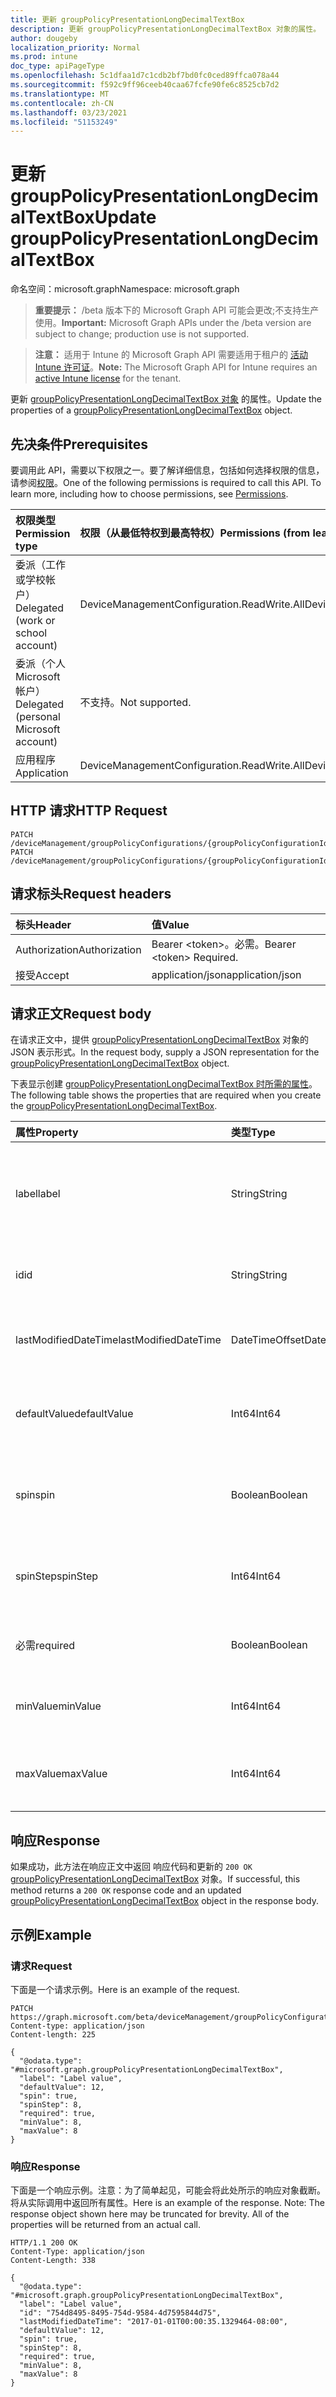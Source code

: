 ```yaml
---
title: 更新 groupPolicyPresentationLongDecimalTextBox
description: 更新 groupPolicyPresentationLongDecimalTextBox 对象的属性。
author: dougeby
localization_priority: Normal
ms.prod: intune
doc_type: apiPageType
ms.openlocfilehash: 5c1dfaa1d7c1cdb2bf7bd0fc0ced89ffca078a44
ms.sourcegitcommit: f592c9ff96ceeb40caa67fcfe90fe6c8525cb7d2
ms.translationtype: MT
ms.contentlocale: zh-CN
ms.lasthandoff: 03/23/2021
ms.locfileid: "51153249"
---
```

# <a name="update-grouppolicypresentationlongdecimaltextbox"></a><span data-ttu-id="96990-103">更新 groupPolicyPresentationLongDecimalTextBox</span><span class="sxs-lookup"><span data-stu-id="96990-103">Update groupPolicyPresentationLongDecimalTextBox</span></span>

<span data-ttu-id="96990-104">命名空间：microsoft.graph</span><span class="sxs-lookup"><span data-stu-id="96990-104">Namespace: microsoft.graph</span></span>

> <span data-ttu-id="96990-105">**重要提示：** /beta 版本下的 Microsoft Graph API 可能会更改;不支持生产使用。</span><span class="sxs-lookup"><span data-stu-id="96990-105">**Important:** Microsoft Graph APIs under the /beta version are subject to change; production use is not supported.</span></span>

> <span data-ttu-id="96990-106">**注意：** 适用于 Intune 的 Microsoft Graph API 需要适用于租户的 [活动 Intune 许可证](https://go.microsoft.com/fwlink/?linkid=839381)。</span><span class="sxs-lookup"><span data-stu-id="96990-106">**Note:** The Microsoft Graph API for Intune requires an [active Intune license](https://go.microsoft.com/fwlink/?linkid=839381) for the tenant.</span></span>

<span data-ttu-id="96990-107">更新 [groupPolicyPresentationLongDecimalTextBox 对象](../resources/intune-grouppolicy-grouppolicypresentationlongdecimaltextbox.md) 的属性。</span><span class="sxs-lookup"><span data-stu-id="96990-107">Update the properties of a [groupPolicyPresentationLongDecimalTextBox](../resources/intune-grouppolicy-grouppolicypresentationlongdecimaltextbox.md) object.</span></span>

## <a name="prerequisites"></a><span data-ttu-id="96990-108">先决条件</span><span class="sxs-lookup"><span data-stu-id="96990-108">Prerequisites</span></span>
<span data-ttu-id="96990-p101">要调用此 API，需要以下权限之一。要了解详细信息，包括如何选择权限的信息，请参阅[权限](/graph/permissions-reference)。</span><span class="sxs-lookup"><span data-stu-id="96990-p101">One of the following permissions is required to call this API. To learn more, including how to choose permissions, see [Permissions](/graph/permissions-reference).</span></span>

|<span data-ttu-id="96990-111">权限类型</span><span class="sxs-lookup"><span data-stu-id="96990-111">Permission type</span></span>|<span data-ttu-id="96990-112">权限（从最低特权到最高特权）</span><span class="sxs-lookup"><span data-stu-id="96990-112">Permissions (from least to most privileged)</span></span>|
|:---|:---|
|<span data-ttu-id="96990-113">委派（工作或学校帐户）</span><span class="sxs-lookup"><span data-stu-id="96990-113">Delegated (work or school account)</span></span>|<span data-ttu-id="96990-114">DeviceManagementConfiguration.ReadWrite.All</span><span class="sxs-lookup"><span data-stu-id="96990-114">DeviceManagementConfiguration.ReadWrite.All</span></span>|
|<span data-ttu-id="96990-115">委派（个人 Microsoft 帐户）</span><span class="sxs-lookup"><span data-stu-id="96990-115">Delegated (personal Microsoft account)</span></span>|<span data-ttu-id="96990-116">不支持。</span><span class="sxs-lookup"><span data-stu-id="96990-116">Not supported.</span></span>|
|<span data-ttu-id="96990-117">应用程序</span><span class="sxs-lookup"><span data-stu-id="96990-117">Application</span></span>|<span data-ttu-id="96990-118">DeviceManagementConfiguration.ReadWrite.All</span><span class="sxs-lookup"><span data-stu-id="96990-118">DeviceManagementConfiguration.ReadWrite.All</span></span>|

## <a name="http-request"></a><span data-ttu-id="96990-119">HTTP 请求</span><span class="sxs-lookup"><span data-stu-id="96990-119">HTTP Request</span></span>
<!-- {
  "blockType": "ignored"
}
-->
``` http
PATCH /deviceManagement/groupPolicyConfigurations/{groupPolicyConfigurationId}/definitionValues/{groupPolicyDefinitionValueId}/presentationValues/{groupPolicyPresentationValueId}/presentation
PATCH /deviceManagement/groupPolicyConfigurations/{groupPolicyConfigurationId}/definitionValues/{groupPolicyDefinitionValueId}/presentationValues/{groupPolicyPresentationValueId}/presentation/definition/presentations/{groupPolicyPresentationId}
```

## <a name="request-headers"></a><span data-ttu-id="96990-120">请求标头</span><span class="sxs-lookup"><span data-stu-id="96990-120">Request headers</span></span>
|<span data-ttu-id="96990-121">标头</span><span class="sxs-lookup"><span data-stu-id="96990-121">Header</span></span>|<span data-ttu-id="96990-122">值</span><span class="sxs-lookup"><span data-stu-id="96990-122">Value</span></span>|
|:---|:---|
|<span data-ttu-id="96990-123">Authorization</span><span class="sxs-lookup"><span data-stu-id="96990-123">Authorization</span></span>|<span data-ttu-id="96990-124">Bearer &lt;token&gt;。必需。</span><span class="sxs-lookup"><span data-stu-id="96990-124">Bearer &lt;token&gt; Required.</span></span>|
|<span data-ttu-id="96990-125">接受</span><span class="sxs-lookup"><span data-stu-id="96990-125">Accept</span></span>|<span data-ttu-id="96990-126">application/json</span><span class="sxs-lookup"><span data-stu-id="96990-126">application/json</span></span>|

## <a name="request-body"></a><span data-ttu-id="96990-127">请求正文</span><span class="sxs-lookup"><span data-stu-id="96990-127">Request body</span></span>
<span data-ttu-id="96990-128">在请求正文中，提供 [groupPolicyPresentationLongDecimalTextBox](../resources/intune-grouppolicy-grouppolicypresentationlongdecimaltextbox.md) 对象的 JSON 表示形式。</span><span class="sxs-lookup"><span data-stu-id="96990-128">In the request body, supply a JSON representation for the [groupPolicyPresentationLongDecimalTextBox](../resources/intune-grouppolicy-grouppolicypresentationlongdecimaltextbox.md) object.</span></span>

<span data-ttu-id="96990-129">下表显示创建 [groupPolicyPresentationLongDecimalTextBox 时所需的属性](../resources/intune-grouppolicy-grouppolicypresentationlongdecimaltextbox.md)。</span><span class="sxs-lookup"><span data-stu-id="96990-129">The following table shows the properties that are required when you create the [groupPolicyPresentationLongDecimalTextBox](../resources/intune-grouppolicy-grouppolicypresentationlongdecimaltextbox.md).</span></span>

|<span data-ttu-id="96990-130">属性</span><span class="sxs-lookup"><span data-stu-id="96990-130">Property</span></span>|<span data-ttu-id="96990-131">类型</span><span class="sxs-lookup"><span data-stu-id="96990-131">Type</span></span>|<span data-ttu-id="96990-132">说明</span><span class="sxs-lookup"><span data-stu-id="96990-132">Description</span></span>|
|:---|:---|:---|
|<span data-ttu-id="96990-133">label</span><span class="sxs-lookup"><span data-stu-id="96990-133">label</span></span>|<span data-ttu-id="96990-134">String</span><span class="sxs-lookup"><span data-stu-id="96990-134">String</span></span>|<span data-ttu-id="96990-135">任何演示文稿实体的本地化文本标签。</span><span class="sxs-lookup"><span data-stu-id="96990-135">Localized text label for any presentation entity.</span></span> <span data-ttu-id="96990-136">默认值为空白。</span><span class="sxs-lookup"><span data-stu-id="96990-136">The default value is empty.</span></span> <span data-ttu-id="96990-137">继承自 [groupPolicyPresentation](../resources/intune-grouppolicy-grouppolicypresentation.md)</span><span class="sxs-lookup"><span data-stu-id="96990-137">Inherited from [groupPolicyPresentation](../resources/intune-grouppolicy-grouppolicypresentation.md)</span></span>|
|<span data-ttu-id="96990-138">id</span><span class="sxs-lookup"><span data-stu-id="96990-138">id</span></span>|<span data-ttu-id="96990-139">String</span><span class="sxs-lookup"><span data-stu-id="96990-139">String</span></span>|<span data-ttu-id="96990-140">实体的键。</span><span class="sxs-lookup"><span data-stu-id="96990-140">Key of the entity.</span></span> <span data-ttu-id="96990-141">继承自 [groupPolicyPresentation](../resources/intune-grouppolicy-grouppolicypresentation.md)</span><span class="sxs-lookup"><span data-stu-id="96990-141">Inherited from [groupPolicyPresentation](../resources/intune-grouppolicy-grouppolicypresentation.md)</span></span>|
|<span data-ttu-id="96990-142">lastModifiedDateTime</span><span class="sxs-lookup"><span data-stu-id="96990-142">lastModifiedDateTime</span></span>|<span data-ttu-id="96990-143">DateTimeOffset</span><span class="sxs-lookup"><span data-stu-id="96990-143">DateTimeOffset</span></span>|<span data-ttu-id="96990-144">上次修改实体的日期和时间。</span><span class="sxs-lookup"><span data-stu-id="96990-144">The date and time the entity was last modified.</span></span> <span data-ttu-id="96990-145">继承自 [groupPolicyPresentation](../resources/intune-grouppolicy-grouppolicypresentation.md)</span><span class="sxs-lookup"><span data-stu-id="96990-145">Inherited from [groupPolicyPresentation](../resources/intune-grouppolicy-grouppolicypresentation.md)</span></span>|
|<span data-ttu-id="96990-146">defaultValue</span><span class="sxs-lookup"><span data-stu-id="96990-146">defaultValue</span></span>|<span data-ttu-id="96990-147">Int64</span><span class="sxs-lookup"><span data-stu-id="96990-147">Int64</span></span>|<span data-ttu-id="96990-148">一个无符号整数，指定小数文本框的初始值。</span><span class="sxs-lookup"><span data-stu-id="96990-148">An unsigned integer that specifies the initial value for the decimal text box.</span></span> <span data-ttu-id="96990-149">默认值为 1。</span><span class="sxs-lookup"><span data-stu-id="96990-149">The default value is 1.</span></span>|
|<span data-ttu-id="96990-150">spin</span><span class="sxs-lookup"><span data-stu-id="96990-150">spin</span></span>|<span data-ttu-id="96990-151">Boolean</span><span class="sxs-lookup"><span data-stu-id="96990-151">Boolean</span></span>|<span data-ttu-id="96990-152">如果为 true，则创建旋转控件;否则，为数字输入创建一个文本框。</span><span class="sxs-lookup"><span data-stu-id="96990-152">If true, create a spin control; otherwise, create a text box for numeric entry.</span></span> <span data-ttu-id="96990-153">默认值为 true。</span><span class="sxs-lookup"><span data-stu-id="96990-153">The default value is true.</span></span>|
|<span data-ttu-id="96990-154">spinStep</span><span class="sxs-lookup"><span data-stu-id="96990-154">spinStep</span></span>|<span data-ttu-id="96990-155">Int64</span><span class="sxs-lookup"><span data-stu-id="96990-155">Int64</span></span>|<span data-ttu-id="96990-156">一个无符号整数，指定旋转控件更改的增量。</span><span class="sxs-lookup"><span data-stu-id="96990-156">An unsigned integer that specifies the increment of change for the spin control.</span></span> <span data-ttu-id="96990-157">默认值为 1。</span><span class="sxs-lookup"><span data-stu-id="96990-157">The default value is 1.</span></span>|
|<span data-ttu-id="96990-158">必需</span><span class="sxs-lookup"><span data-stu-id="96990-158">required</span></span>|<span data-ttu-id="96990-159">Boolean</span><span class="sxs-lookup"><span data-stu-id="96990-159">Boolean</span></span>|<span data-ttu-id="96990-160">要求在参数框中输入值。</span><span class="sxs-lookup"><span data-stu-id="96990-160">Requirement to enter a value in the parameter box.</span></span> <span data-ttu-id="96990-161">默认值为 false。</span><span class="sxs-lookup"><span data-stu-id="96990-161">The default value is false.</span></span>|
|<span data-ttu-id="96990-162">minValue</span><span class="sxs-lookup"><span data-stu-id="96990-162">minValue</span></span>|<span data-ttu-id="96990-163">Int64</span><span class="sxs-lookup"><span data-stu-id="96990-163">Int64</span></span>|<span data-ttu-id="96990-164">指定允许的最小值的无符号长。</span><span class="sxs-lookup"><span data-stu-id="96990-164">An unsigned long that specifies the minimum allowed value.</span></span> <span data-ttu-id="96990-165">默认值为 0。</span><span class="sxs-lookup"><span data-stu-id="96990-165">The default value is 0.</span></span>|
|<span data-ttu-id="96990-166">maxValue</span><span class="sxs-lookup"><span data-stu-id="96990-166">maxValue</span></span>|<span data-ttu-id="96990-167">Int64</span><span class="sxs-lookup"><span data-stu-id="96990-167">Int64</span></span>|<span data-ttu-id="96990-168">无符号长指定允许的最大值。</span><span class="sxs-lookup"><span data-stu-id="96990-168">An unsigned long that specifies the maximum allowed value.</span></span> <span data-ttu-id="96990-169">默认值为 9999。</span><span class="sxs-lookup"><span data-stu-id="96990-169">The default value is 9999.</span></span>|



## <a name="response"></a><span data-ttu-id="96990-170">响应</span><span class="sxs-lookup"><span data-stu-id="96990-170">Response</span></span>
<span data-ttu-id="96990-171">如果成功，此方法在响应正文中返回 响应代码和更新的 `200 OK` [groupPolicyPresentationLongDecimalTextBox](../resources/intune-grouppolicy-grouppolicypresentationlongdecimaltextbox.md) 对象。</span><span class="sxs-lookup"><span data-stu-id="96990-171">If successful, this method returns a `200 OK` response code and an updated [groupPolicyPresentationLongDecimalTextBox](../resources/intune-grouppolicy-grouppolicypresentationlongdecimaltextbox.md) object in the response body.</span></span>

## <a name="example"></a><span data-ttu-id="96990-172">示例</span><span class="sxs-lookup"><span data-stu-id="96990-172">Example</span></span>

### <a name="request"></a><span data-ttu-id="96990-173">请求</span><span class="sxs-lookup"><span data-stu-id="96990-173">Request</span></span>
<span data-ttu-id="96990-174">下面是一个请求示例。</span><span class="sxs-lookup"><span data-stu-id="96990-174">Here is an example of the request.</span></span>
``` http
PATCH https://graph.microsoft.com/beta/deviceManagement/groupPolicyConfigurations/{groupPolicyConfigurationId}/definitionValues/{groupPolicyDefinitionValueId}/presentationValues/{groupPolicyPresentationValueId}/presentation
Content-type: application/json
Content-length: 225

{
  "@odata.type": "#microsoft.graph.groupPolicyPresentationLongDecimalTextBox",
  "label": "Label value",
  "defaultValue": 12,
  "spin": true,
  "spinStep": 8,
  "required": true,
  "minValue": 8,
  "maxValue": 8
}
```

### <a name="response"></a><span data-ttu-id="96990-175">响应</span><span class="sxs-lookup"><span data-stu-id="96990-175">Response</span></span>
<span data-ttu-id="96990-p111">下面是一个响应示例。注意：为了简单起见，可能会将此处所示的响应对象截断。将从实际调用中返回所有属性。</span><span class="sxs-lookup"><span data-stu-id="96990-p111">Here is an example of the response. Note: The response object shown here may be truncated for brevity. All of the properties will be returned from an actual call.</span></span>
``` http
HTTP/1.1 200 OK
Content-Type: application/json
Content-Length: 338

{
  "@odata.type": "#microsoft.graph.groupPolicyPresentationLongDecimalTextBox",
  "label": "Label value",
  "id": "754d8495-8495-754d-9584-4d7595844d75",
  "lastModifiedDateTime": "2017-01-01T00:00:35.1329464-08:00",
  "defaultValue": 12,
  "spin": true,
  "spinStep": 8,
  "required": true,
  "minValue": 8,
  "maxValue": 8
}
```




